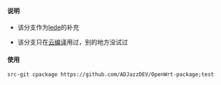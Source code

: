 #### 说明

* 该分支作为[lede](https://github.com/coolsnowwolf/openwrt)的补充

* 该分支只在[云编译](https://github.com/ADJazzDEV/OpenWrt)用过，别的地方没试过

#### 使用
```
src-git cpackage https://github.com/ADJazzDEV/OpenWrt-package;test
```

